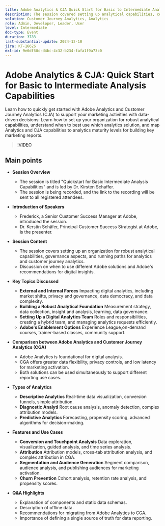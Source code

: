 ```yaml
---
title: Adobe Analytics & CJA Quick Start for Basic to Intermediate Analysis Capabilities
description: The session covered setting up analytical capabilities, comparing Adobe Analytics and Customer Journey Analytics, and key features for marketing reports.
solution: Customer Journey Analytics, Analytics
role: Admin, Developer, Leader, User
level: Intermediate
doc-type: Event
duration: 3783
last-substantial-update: 2024-12-10
jira: KT-16626
exl-id: 9e6df60c-d4bc-4c32-b234-fafa1f0a73c0
---
```

# Adobe Analytics & CJA: Quick Start for Basic to Intermediate Analysis Capabilities

Learn how to quickly get started with Adobe Analytics and Customer Journey Analytics (CJA) to support your marketing activities with data-driven decisions: Learn how to set up your organization for robust analytical capabilities, understand when to best use which analytics solution, and map Analytics and CJA capabilities to analytics maturity levels for building key marketing reports.

>[!VIDEO](https://video.tv.adobe.com/v/3440933/?learn=on&enablevpops)

## Main points

* **Session Overview**
  * The session is titled "Quickstart for Basic Intermediate Analysis Capabilities" and is led by Dr. Kirsten Schaffer.
  * The session is being recorded, and the link to the recording will be sent to all registered attendees.

* **Introduction of Speakers**
  * Frederick, a Senior Customer Success Manager at Adobe, introduced the session.
  * Dr. Kerstin Schäfer, Principal Customer Success Strategist at Adobe, is the presenter.

* **Session Content**
  * The session covers setting up an organization for robust analytical capabilities, governance aspects, and running paths for analytics and customer journey analytics.
  * Discussion on when to use different Adobe solutions and Adobe's recommendations for digital insights.

* **Key Topics Discussed**
  * **External and Internal Forces** Impacting digital analytics, including market shifts, privacy and governance, data democracy, and data complexity.
  * **Building a Robust Analytical Foundation** Measurement strategy, data collection, insight and analysis, learning, data governance.
  * **Setting Up a Digital Analytics Team** Roles and responsibilities, creating a hybrid team, and managing analytics requests efficiently.
  * **Adobe's Enablement Options** Experience League,on-demand courses, trainer-based classes, community support.

* **Comparison between Adobe Analytics and Customer Journey Analytics (CGA)**
  * Adobe Analytics is foundational for digital analysis.
  * CGA offers greater data flexibility, privacy controls, and low latency for marketing activation.
  * Both solutions can be used simultaneously to support different reporting use cases.

* **Types of Analytics**
  * **Descriptive Analytics** Real-time data visualization, conversion funnels, simple attribution.
  * **Diagnostic Analyti** Root cause analysis, anomaly detection, complex attribution models.
  * **Predictive Analytics** Forecasting, propensity scoring, advanced algorithms for decision-making.

* **Features and Use Cases**
  * **Conversion and Touchpoint Analysis** Data exploration, visualization, guided analysis, and time series analysis.
  * **Attribution** Attribution models, cross-tab attribution analysis, and complex attribution in CGA.
  * **Segmentation and Audience Generation** Segment comparison, audience analysis, and publishing audiences for marketing activation.
  * **Churn Prevention** Cohort analysis, retention rate analysis, and propensity scores.

* **Q&A Highlights**
  * Explanation of components and static data schemas.
  * Description of offline data.
  * Recommendations for migrating from Adobe Analytics to CGA.
  * Importance of defining a single source of truth for data reporting.
